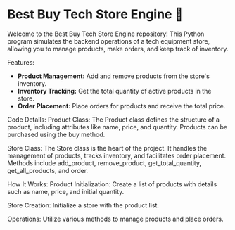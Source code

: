 # Best Buy Tech Store Engine 🛒

Welcome to the Best Buy Tech Store Engine repository! This Python program simulates the backend operations of a tech equipment store, allowing you to manage products, make orders, and keep track of inventory.

Features:

- **Product Management:** Add and remove products from the store's inventory.
- **Inventory Tracking:** Get the total quantity of active products in the store.
- **Order Placement:** Place orders for products and receive the total price.

Code Details:
Product Class: The Product class defines the structure of a product, including attributes like name, price, and quantity. Products can be purchased using the buy method.

Store Class: The Store class is the heart of the project. It handles the management of products, tracks inventory, and facilitates order placement. Methods include add_product, remove_product, get_total_quantity, get_all_products, and order.

How It Works:
Product Initialization: Create a list of products with details such as name, price, and initial quantity.

Store Creation: Initialize a store with the product list.

Operations: Utilize various methods to manage products and place orders.
